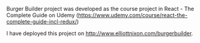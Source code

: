 Burger Builder project was developed as the course project in React - The Complete Guide on Udemy (https://www.udemy.com/course/react-the-complete-guide-incl-redux/)

I have deployed this project on http://www.elliottnixon.com/burgerbuilder.